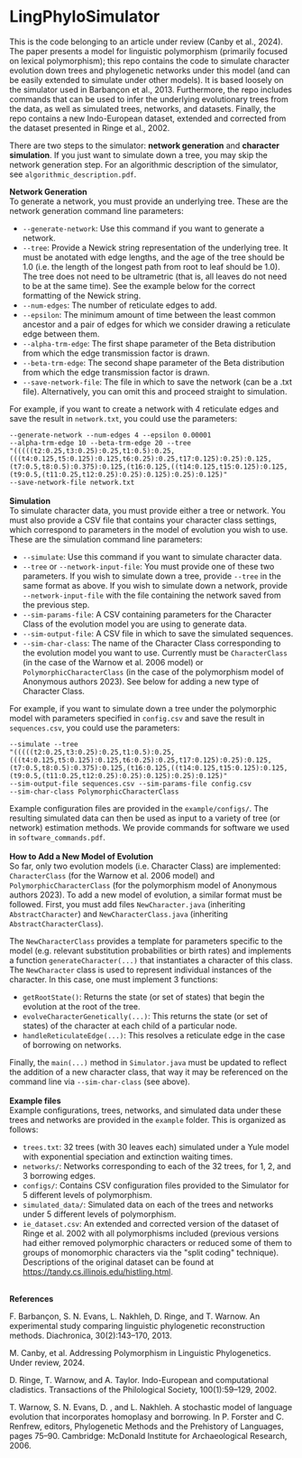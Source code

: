 # LingPhyloSimulator

This is the code belonging to an article under review (Canby et al., 2024). The paper presents a model for linguistic polymorphism (primarily focused on lexical polymorphism); this repo contains the code to simulate character evolution down trees and phylogenetic networks under this model (and can be easily extended to simulate under other models). It is based loosely on the simulator used in Barbançon et al., 2013. Furthermore, the repo includes commands that can be used to infer the underlying evolutionary trees from the data, as well as simulated trees, networks, and datasets. Finally, the repo contains a new Indo-European dataset, extended and corrected from the dataset presented in Ringe et al., 2002.

There are two steps to the simulator: <b>network generation</b> and <b>character simulation</b>. If you just want to simulate down a tree, you may skip the network generation step. For an algorithmic description of the simulator, see <code>algorithmic_description.pdf</code>.

<b>Network Generation</b><br>
To generate a network, you must provide an underlying tree. These are the network generation command line parameters:

* <code>--generate-network</code>: Use this command if you want to generate a network.
* <code>--tree</code>: Provide a Newick string representation of the underlying tree. It must be anotated with edge lengths, and the age of the tree should be 1.0 (i.e. the length of the longest path from root to leaf should be 1.0). The tree does not need to be ultrametric (that is, all leaves do not need to be at the same time). See the example below for the correct formatting of the Newick string.
* <code>--num-edges</code>: The number of reticulate edges to add.
* <code>--epsilon</code>: The minimum amount of time between the least common ancestor and a pair of edges for which we consider drawing a reticulate edge between them.
* <code>--alpha-trm-edge</code>: The first shape parameter of the Beta distribution from which the edge transmission factor is drawn.
* <code>--beta-trm-edge</code>: The second shape parameter of the Beta distribution from which the edge transmission factor is drawn.
* <code>--save-network-file</code>: The file in which to save the network (can be a .txt file). Alternatively, you can omit this and proceed straight to simulation.

For example, if you want to create a network with 4 reticulate edges and save the result in <code>network.txt</code>, you could use the parameters:

<code>--generate-network --num-edges 4 --epsilon 0.00001 --alpha-trm-edge 10 --beta-trm-edge 20 --tree "(((((t2:0.25,t3:0.25):0.25,t1:0.5):0.25,(((t4:0.125,t5:0.125):0.125,t6:0.25):0.25,t17:0.125):0.25):0.125,(t7:0.5,t8:0.5):0.375):0.125,(t16:0.125,((t14:0.125,t15:0.125):0.125,(t9:0.5,(t11:0.25,t12:0.25):0.25):0.125):0.25):0.125)" --save-network-file network.txt</code>
<br><br>
<b>Simulation</b><br>
To simulate character data, you must provide either a tree or network. You must also provide a CSV file that contains your character class settings, which correspond to parameters in the model of evolution you wish to use. These are the simulation command line parameters:

* <code>--simulate</code>: Use this command if you want to simulate character data.
* <code>--tree</code> or <code>--network-input-file</code>: You must provide one of these two parameters. If you wish to simulate down a tree, provide <code>--tree</code> in the same format as above. If you wish to simulate down a network, provide <code>--network-input-file</code> with the file containing the network saved from the previous step.
* <code>--sim-params-file</code>: A CSV containing parameters for the Character Class of the evolution model you are using to generate data.
* <code>--sim-output-file</code>: A CSV file in which to save the simulated sequences.
* <code>--sim-char-class</code>: The name of the Character Class corresponding to the evolution model you want to use. Currently must be <code>CharacterClass</code> (in the case of the Warnow et al. 2006 model) or <code>PolymorphicCharacterClass</code> (in the case of the polymorphism model of Anonymous authors 2023). See below for adding a new type of Character Class.

For example, if you want to simulate down a tree under the polymorphic model with parameters specified in <code>config.csv</code> and save the result in <code>sequences.csv</code>, you could use the parameters:

<code>--simulate --tree "(((((t2:0.25,t3:0.25):0.25,t1:0.5):0.25,(((t4:0.125,t5:0.125):0.125,t6:0.25):0.25,t17:0.125):0.25):0.125,(t7:0.5,t8:0.5):0.375):0.125,(t16:0.125,((t14:0.125,t15:0.125):0.125,(t9:0.5,(t11:0.25,t12:0.25):0.25):0.125):0.25):0.125)" --sim-output-file sequences.csv --sim-params-file config.csv --sim-char-class PolymorphicCharacterClass</code>

Example configuration files are provided in the <code>example/configs/</code>. The resulting simulated data can then be used as input to a variety of tree (or network) estimation methods. We provide commands for software we used in <code>software_commands.pdf</code>.
<br><br>
<b>How to Add a New Model of Evolution</b><br>
So far, only two evolution models (i.e. Character Class) are implemented: <code>CharacterClass</code> (for the Warnow et al. 2006 model) and <code>PolymorphicCharacterClass</code> (for the polymorphism model of Anonymous authors 2023). To add a new model of evolution, a similar format must be followed. First, you must add files <code>NewCharacter.java</code> (inheriting <code>AbstractCharacter</code>) and <code>NewCharacterClass.java</code> (inheriting <code>AbstractCharacterClass</code>).

The <code>NewCharacterClass</code> provides a template for parameters specific to the model (e.g. relevant substitution probabilities or birth rates) and implements a function <code>generateCharacter(...)</code> that instantiates a character of this class. The <code>NewCharacter</code> class is used to represent individual instances of the character. In this case, one must implement 3 functions:
* <code>getRootState()</code>: Returns the state (or set of states) that begin the evolution at the root of the tree.
* <code>evolveCharacterGenetically(...)</code>: This returns the state (or set of states) of the character at each child of a particular node.
* <code>handleReticulateEdge(...)</code>: This resolves a reticulate edge in the case of borrowing on networks.

Finally, the <code>main(...)</code> method in <code>Simulator.java</code> must be updated to reflect the addition of a new character class, that way it may be referenced on the command line via <code>--sim-char-class</code> (see above).
<br><br>
<b>Example files</b><br>
Example configurations, trees, networks, and simulated data under these trees and networks are provided in the <code>example</code> folder. This is organized as follows:
* <code>trees.txt</code>: 32 trees (with 30 leaves each) simulated under a Yule model with exponential speciation and extinction waiting times.
* <code>networks/</code>: Networks corresponding to each of the 32 trees, for 1, 2, and 3 borrowing edges.
* <code>configs/</code>: Contains CSV configuration files provided to the Simulator for 5 different levels of polymorphism.
* <code>simulated_data/</code>: Simulated data on each of the trees and networks under 5 different levels of polymorphism.
* <code>ie_dataset.csv</code>: An extended and corrected version of the dataset of Ringe et al. 2002 with all polymorphisms included (previous versions had either removed polymorphic characters or reduced some of them to groups of monomorphic characters via the "split coding" technique). Descriptions of the original dataset can be found at https://tandy.cs.illinois.edu/histling.html.

<br>
<b>References</b>

F. Barbançon, S. N. Evans, L. Nakhleh, D. Ringe, and T. Warnow. An experimental study comparing linguistic phylogenetic reconstruction methods. Diachronica, 30(2):143–170, 2013.

M. Canby, et al. Addressing Polymorphism in Linguistic Phylogenetics. Under review, 2024.

D. Ringe, T. Warnow, and A. Taylor. Indo-European and computational cladistics. Transactions of the Philological Society, 100(1):59–129, 2002.

T. Warnow, S. N. Evans, D. , and L. Nakhleh. A stochastic model of language evolution that incorporates homoplasy and borrowing. In P. Forster and C. Renfrew, editors, Phylogenetic Methods and the Prehistory of Languages, pages 75–90. Cambridge: McDonald Institute for Archaeological Research, 2006.
